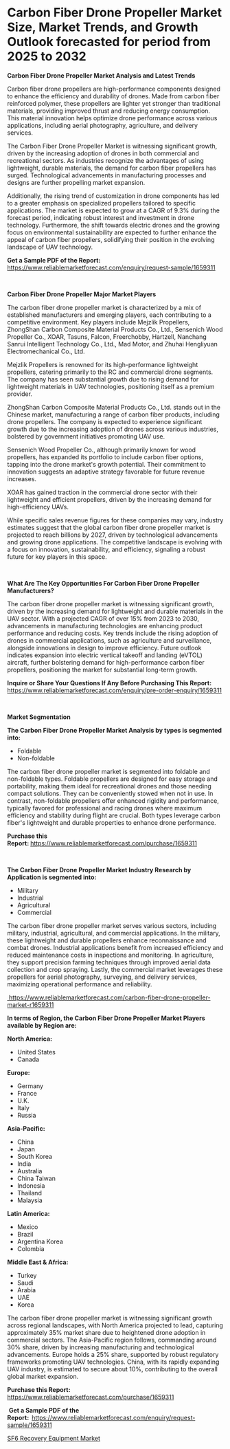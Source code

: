 <p><h1>Carbon Fiber Drone Propeller Market Size, Market Trends, and Growth Outlook forecasted for period from 2025 to 2032</h1></p><p><strong>Carbon Fiber Drone Propeller Market Analysis and Latest Trends</strong></p>
<p><p>Carbon fiber drone propellers are high-performance components designed to enhance the efficiency and durability of drones. Made from carbon fiber reinforced polymer, these propellers are lighter yet stronger than traditional materials, providing improved thrust and reducing energy consumption. This material innovation helps optimize drone performance across various applications, including aerial photography, agriculture, and delivery services.</p><p>The Carbon Fiber Drone Propeller Market is witnessing significant growth, driven by the increasing adoption of drones in both commercial and recreational sectors. As industries recognize the advantages of using lightweight, durable materials, the demand for carbon fiber propellers has surged. Technological advancements in manufacturing processes and designs are further propelling market expansion. </p><p>Additionally, the rising trend of customization in drone components has led to a greater emphasis on specialized propellers tailored to specific applications. The market is expected to grow at a CAGR of 9.3% during the forecast period, indicating robust interest and investment in drone technology. Furthermore, the shift towards electric drones and the growing focus on environmental sustainability are expected to further enhance the appeal of carbon fiber propellers, solidifying their position in the evolving landscape of UAV technology.</p></p>
<p><strong>Get a Sample PDF of the Report:&nbsp;</strong> <a href="https://www.reliablemarketforecast.com/enquiry/request-sample/1659311?utm_campaign=1893&utm_medium=2&utm_source=Github&utm_content=ia&utm_term=17022025&utm_id=carbon-fiber-drone-propeller">https://www.reliablemarketforecast.com/enquiry/request-sample/1659311</a></p>
<p>&nbsp;</p>
<p><strong>Carbon Fiber Drone Propeller Major Market Players</strong></p>
<p><p>The carbon fiber drone propeller market is characterized by a mix of established manufacturers and emerging players, each contributing to a competitive environment. Key players include Mejzlik Propellers, ZhongShan Carbon Composite Material Products Co., Ltd., Sensenich Wood Propeller Co., XOAR, Tasuns, Falcon, Freerchobby, Hartzell, Nanchang Sanrui Intelligent Technology Co., Ltd., Mad Motor, and Zhuhai Hengliyuan Electromechanical Co., Ltd.</p><p>Mejzlik Propellers is renowned for its high-performance lightweight propellers, catering primarily to the RC and commercial drone segments. The company has seen substantial growth due to rising demand for lightweight materials in UAV technologies, positioning itself as a premium provider.</p><p>ZhongShan Carbon Composite Material Products Co., Ltd. stands out in the Chinese market, manufacturing a range of carbon fiber products, including drone propellers. The company is expected to experience significant growth due to the increasing adoption of drones across various industries, bolstered by government initiatives promoting UAV use.</p><p>Sensenich Wood Propeller Co., although primarily known for wood propellers, has expanded its portfolio to include carbon fiber options, tapping into the drone market's growth potential. Their commitment to innovation suggests an adaptive strategy favorable for future revenue increases.</p><p>XOAR has gained traction in the commercial drone sector with their lightweight and efficient propellers, driven by the increasing demand for high-efficiency UAVs. </p><p>While specific sales revenue figures for these companies may vary, industry estimates suggest that the global carbon fiber drone propeller market is projected to reach billions by 2027, driven by technological advancements and growing drone applications. The competitive landscape is evolving with a focus on innovation, sustainability, and efficiency, signaling a robust future for key players in this space.</p></p>
<p>&nbsp;</p>
<p><strong>What Are The Key Opportunities For Carbon Fiber Drone Propeller Manufacturers?</strong></p>
<p><p>The carbon fiber drone propeller market is witnessing significant growth, driven by the increasing demand for lightweight and durable materials in the UAV sector. With a projected CAGR of over 15% from 2023 to 2030, advancements in manufacturing technologies are enhancing product performance and reducing costs. Key trends include the rising adoption of drones in commercial applications, such as agriculture and surveillance, alongside innovations in design to improve efficiency. Future outlook indicates expansion into electric vertical takeoff and landing (eVTOL) aircraft, further bolstering demand for high-performance carbon fiber propellers, positioning the market for substantial long-term growth.</p></p>
<p><strong>Inquire or Share Your Questions If Any Before Purchasing This Report:</strong> <a href="https://www.reliablemarketforecast.com/enquiry/pre-order-enquiry/1659311?utm_campaign=1893&utm_medium=2&utm_source=Github&utm_content=ia&utm_term=17022025&utm_id=carbon-fiber-drone-propeller">https://www.reliablemarketforecast.com/enquiry/pre-order-enquiry/1659311</a></p>
<p>&nbsp;</p>
<p><strong>Market Segmentation</strong></p>
<p><strong>The Carbon Fiber Drone Propeller Market Analysis by types is segmented into:</strong></p>
<p><ul><li>Foldable</li><li>Non-foldable</li></ul></p>
<p><p>The carbon fiber drone propeller market is segmented into foldable and non-foldable types. Foldable propellers are designed for easy storage and portability, making them ideal for recreational drones and those needing compact solutions. They can be conveniently stowed when not in use. In contrast, non-foldable propellers offer enhanced rigidity and performance, typically favored for professional and racing drones where maximum efficiency and stability during flight are crucial. Both types leverage carbon fiber's lightweight and durable properties to enhance drone performance.</p></p>
<p><strong>Purchase this Report:&nbsp;</strong><a href="https://www.reliablemarketforecast.com/purchase/1659311?utm_campaign=1893&utm_medium=2&utm_source=Github&utm_content=ia&utm_term=17022025&utm_id=carbon-fiber-drone-propeller">https://www.reliablemarketforecast.com/purchase/1659311</a></p>
<p>&nbsp;</p>
<p><strong>The Carbon Fiber Drone Propeller Market Industry Research by Application is segmented into:</strong></p>
<p><ul><li>Military</li><li>Industrial</li><li>Agricultural</li><li>Commercial</li></ul></p>
<p><p>The carbon fiber drone propeller market serves various sectors, including military, industrial, agricultural, and commercial applications. In the military, these lightweight and durable propellers enhance reconnaissance and combat drones. Industrial applications benefit from increased efficiency and reduced maintenance costs in inspections and monitoring. In agriculture, they support precision farming techniques through improved aerial data collection and crop spraying. Lastly, the commercial market leverages these propellers for aerial photography, surveying, and delivery services, maximizing operational performance and reliability.</p></p>
<p><a href="https://www.reliablemarketforecast.com/carbon-fiber-drone-propeller-market-r1659311?utm_campaign=1893&utm_medium=2&utm_source=Github&utm_content=ia&utm_term=17022025&utm_id=carbon-fiber-drone-propeller">&nbsp;https://www.reliablemarketforecast.com/carbon-fiber-drone-propeller-market-r1659311</a></p>
<p><strong>In terms of Region, the Carbon Fiber Drone Propeller Market Players available by Region are:</strong></p>
<p>
    <p> <strong> North America: </strong>
        <ul>
            <li>United States</li>
            <li>Canada</li>
        </ul>
        </p> 
    <p> <strong> Europe: </strong>
        <ul>
            <li>Germany</li>
            <li>France</li>
            <li>U.K.</li>
            <li>Italy</li>
            <li>Russia</li>
        </ul>
        </p> 
    <p> <strong> Asia-Pacific: </strong>
        <ul>
            <li>China</li>
            <li>Japan</li>
            <li>South Korea</li>
            <li>India</li>
            <li>Australia</li>
            <li>China Taiwan</li>
            <li>Indonesia</li>
            <li>Thailand</li>
            <li>Malaysia</li>
        </ul>
        </p> 
    <p> <strong> Latin America: </strong>
        <ul>
            <li>Mexico</li>
            <li>Brazil</li>
            <li>Argentina Korea</li>
            <li>Colombia</li>
        </ul>
        </p> 
    <p> <strong> Middle East & Africa: </strong>
        <ul>
            <li>Turkey</li>
            <li>Saudi</li>
            <li>Arabia</li>
            <li>UAE</li>
            <li>Korea</li>
        </ul>
    </p>
    </p>
<p><p>The carbon fiber drone propeller market is witnessing significant growth across regional landscapes, with North America projected to lead, capturing approximately 35% market share due to heightened drone adoption in commercial sectors. The Asia-Pacific region follows, commanding around 30% share, driven by increasing manufacturing and technological advancements. Europe holds a 25% share, supported by robust regulatory frameworks promoting UAV technologies. China, with its rapidly expanding UAV industry, is estimated to secure about 10%, contributing to the overall global market expansion.</p></p>
<p><strong>Purchase this Report: </strong><a href="https://www.reliablemarketforecast.com/purchase/1659311?utm_campaign=1893&utm_medium=2&utm_source=Github&utm_content=ia&utm_term=17022025&utm_id=carbon-fiber-drone-propeller">https://www.reliablemarketforecast.com/purchase/1659311</a></p>
<p>&nbsp;<strong>Get a Sample PDF of the Report:&nbsp;&nbsp;</strong><a href="https://www.reliablemarketforecast.com/enquiry/request-sample/1659311?utm_campaign=1893&utm_medium=2&utm_source=Github&utm_content=ia&utm_term=17022025&utm_id=carbon-fiber-drone-propeller">https://www.reliablemarketforecast.com/enquiry/request-sample/1659311</a></p>
<p><strong></strong></p>
<p><p><a href="https://github.com/PeterParrish5/Market-Research-Report-List-7/blob/main/sf6-recovery-equipment-market.md?utm_campaign=1893&utm_medium=2&utm_source=Github&utm_content=ia&utm_term=17022025&utm_id=carbon-fiber-drone-propeller">SF6 Recovery Equipment Market</a></p></p>